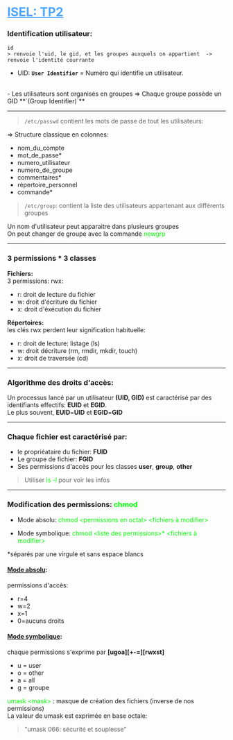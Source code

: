 # **<span style='color: #4DA6FF;'><ins>ISEL: TP2</ins></span>**

### **Identification utilisateur:**
```
id
> renvoie l'uid, le gid, et les groupes auxquels on appartient  ->  renvoie l'identité courrante
```

- UID: **`User Identifier`** = Numéro qui identifie un utilisateur.
<br>
- Les utilisateurs sont organisés en groupes => Chaque groupe possède un GID **`(Group Identifier)`**

***

>`/etc/passwd` contient les mots de passe de tout les utilisateurs:

=> Structure classique en colonnes: 
- nom_du_compte
- mot_de_passe*
- numero_utilisateur
- numero_de_groupe
- commentaires*
- répertoire_personnel
- commande*

> `/etc/group`: contient la liste des utilisateurs appartenant aux différents groupes

Un nom d'utilisateur peut apparaitre dans plusieurs groupes
<br>
On peut changer de groupe avec la commande <span style='color: #0f0;'>newgrp</span>

***

### **3 permissions * 3 classes**

**Fichiers:**
<br>
3 permissions: rwx:
- r: droit de lecture du fichier
- w: droit d'écriture du fichier
- x: droit d'éxécution du fichier

**Répertoires:**
<br>
les clés rwx perdent leur signification habituelle:
- r: droit de lecture: listage (ls)
- w: droit décriture (rm, rmdir, mkdir, touch)
- x: droit de traversée (cd)

***

### **Algorithme des droits d'accès:**

Un processus lancé par un utilisateur **(UID, GID)** est caractérisé par des identifiants effectifs: **EUID** et **EGID**.
<br>
Le plus souvent, **EUID**=**UID** et **EGID**=**GID**

***

### **Chaque fichier est caractérisé par:**
- le propriéataire du fichier: **FUID**
- Le groupe de fichier: **FGID**
- Ses permissions d'accès pour les classes **user**, **group**, **other**
> Utiliser <span style='color: #0f0;'>ls -l</span> pour voir les infos

***

### **Modification des permissions: <span style='color: #0f0;'>chmod</span>**

- Mode absolu: <span style='color: #0f0;'>chmod \<permissions en octal> <fichiers à modifier></span>

- Mode symbolique: <span style='color: #0f0;'>chmod \<liste des permissions>* <fichiers à modifier></span>

\*séparés par une virgule et sans espace blancs

#### <ins>Mode absolu</ins>:

permissions d'accès:
- r=4
- w=2
- x=1
- 0=aucuns droits

#### <ins>Mode symbolique</ins>:
chaque permissions s'exprime par **[ugoa][+-=][rwxst]**
- u = user
- o = other
- a = all
- g = groupe

<span style='color: #0f0;'>umask \<mask></span> : masque de création des fichiers (inverse de nos permissions)
<br>
La valeur de umask est exprimée en base octale:

> "umask 066: sécurité et souplesse"